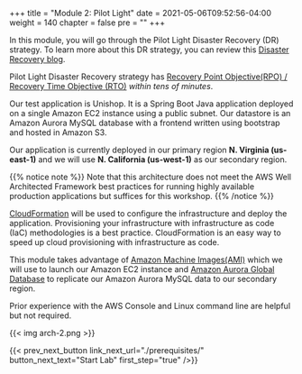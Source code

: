 +++
title = "Module 2: Pilot Light"
date = 2021-05-06T09:52:56-04:00
weight = 140
chapter = false
pre = ""
+++

In this module, you will go through the Pilot Light Disaster Recovery (DR) strategy. To learn more about this DR strategy, you can review this [Disaster Recovery blog](https://aws.amazon.com/blogs/architecture/disaster-recovery-dr-architecture-on-aws-part-iii-pilot-light-and-warm-standby/).

Pilot Light Disaster Recovery strategy has [Recovery Point Objective(RPO) / Recovery Time Objective (RTO)](https://docs.aws.amazon.com/wellarchitected/latest/reliability-pillar/disaster-recovery-dr-objectives.html) _within tens of minutes_.

Our test application is Unishop. It is a Spring Boot Java application deployed on a single Amazon EC2 instance using a public subnet.  Our datastore is an Amazon Aurora MySQL database with a frontend written using bootstrap and hosted in Amazon S3.  

Our application is currently deployed in our primary region **N. Virginia (us-east-1)** and we will use **N. California (us-west-1)** as our secondary region.

{{% notice note %}}
Note that this architecture does not meet the AWS Well Architected Framework best practices for running highly available production applications but suffices for this workshop.
{{% /notice %}}

[CloudFormation](https://aws.amazon.com/cloudformation/) will be used to configure the infrastructure and deploy the application. Provisioning your infrastructure with infrastructure as code (IaC) methodologies is a best practice. CloudFormation is an easy way to speed up cloud provisioning with infrastructure as code.

This module takes advantage of [Amazon Machine Images(AMI)](https://docs.aws.amazon.com/AWSEC2/latest/UserGuide/AMIs.html/) which we will use to launch our Amazon EC2 instance and [Amazon Aurora Global Database](https://aws.amazon.com/rds/aurora/global-database/) to replicate our Amazon Aurora MySQL data to our secondary region. 

Prior experience with the AWS Console and Linux command line are helpful but not required.

{{< img arch-2.png >}}

{{< prev_next_button link_next_url="./prerequisites/" button_next_text="Start Lab" first_step="true" />}}
